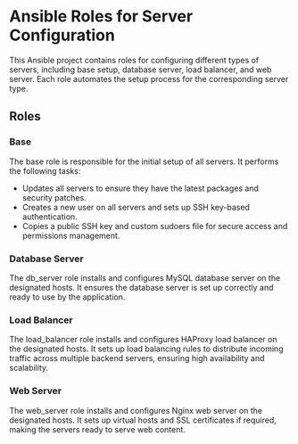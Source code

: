 # Ansible Roles for Server Configuration

This Ansible project contains roles for configuring different types of servers, including base setup, database server, load balancer, and web server. Each role automates the setup process for the corresponding server type.

## Roles

### Base

The base role is responsible for the initial setup of all servers. It performs the following tasks:

- Updates all servers to ensure they have the latest packages and security patches.
- Creates a new user on all servers and sets up SSH key-based authentication.
- Copies a public SSH key and custom sudoers file for secure access and permissions management.

### Database Server

The db_server role installs and configures MySQL database server on the designated hosts. It ensures the database server is set up correctly and ready to use by the application.

### Load Balancer

The load_balancer role installs and configures HAProxy load balancer on the designated hosts. It sets up load balancing rules to distribute incoming traffic across multiple backend servers, ensuring high availability and scalability.

### Web Server

The web_server role installs and configures Nginx web server on the designated hosts. It sets up virtual hosts and SSL certificates if required, making the servers ready to serve web content.
